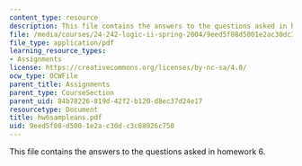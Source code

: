```yaml
---
content_type: resource
description: This file contains the answers to the questions asked in homework 6.
file: /media/courses/24-242-logic-ii-spring-2004/9eed5f08d5001e2ac30dc3c88926c750_hw6sampleans.pdf
file_type: application/pdf
learning_resource_types:
- Assignments
license: https://creativecommons.org/licenses/by-nc-sa/4.0/
ocw_type: OCWFile
parent_title: Assignments
parent_type: CourseSection
parent_uid: 84b78226-819d-42f2-b120-d8ec37d24e17
resourcetype: Document
title: hw6sampleans.pdf
uid: 9eed5f08-d500-1e2a-c30d-c3c88926c750
---
```

This file contains the answers to the questions asked in homework 6.